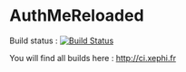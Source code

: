 AuthMeReloaded
======================

Build status : [![Build Status](https://travis-ci.org/Xephi/AuthMeReloaded.svg?branch=master)](https://travis-ci.org/Xephi/AuthMeReloaded)

You will find all builds here : http://ci.xephi.fr
